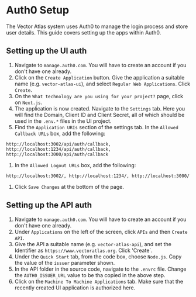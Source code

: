 # Auth0 Setup

The Vector Atlas system uses Auth0 to manage the login process and store user details. This guide covers setting up the apps within Auth0.

## Setting up the UI auth
1. Navigate to `manage.auth0.com`. You will have to create an account if you don't have one already.
1. Click on the `Create Application` button. Give the application a suitable name (e.g. `vector-atlas-ui`), and select `Regular Web Applications`. Click `Create`.
1. On the `What technology are you using for your project?` page, click on `Next.js`.
1. The application is now created. Navigate to the `Settings` tab. Here you will find the Domain, Client ID and Client Secret, all of which should be used in the `.env.*` files in the UI project.
1. Find the `Application URIs` section of the settings tab. In the `Allowed Callback URLs` box, add the following:
```
http://localhost:3002/api/auth/callback, http://localhost:1234/api/auth/callback, http://localhost:3000/api/auth/callback
```
1. In the `Allowed Logout URLs` box, add the following:
```
http://localhost:3002/, http://localhost:1234/, http://localhost:3000/
```
1. Click `Save Changes` at the bottom of the page.

## Setting up the API auth
1. Navigate to `manage.auth0.com`. You will have to create an account if you don't have one already.
1. Under `Applications` on the left of the screen, click `APIs` and then `Create API`.
1. Give the API a suitable name (e.g. `vector-atlas-api`), and set the Identifier as `https://www.vectoratlas.org`. Click 'Create`.
1. Under the `Quick Start` tab, from the code box, choose `Node.js`. Copy the value of the `issuer` parameter shown.
1. In the API folder in the source code, navigate to the `.envrc` file. Change the `AUTH0_ISSUER_URL` value to be tha copied in the above step.
1. Click on the `Machine To Machine Applications` tab. Make sure that the recently created UI application is authorized here.